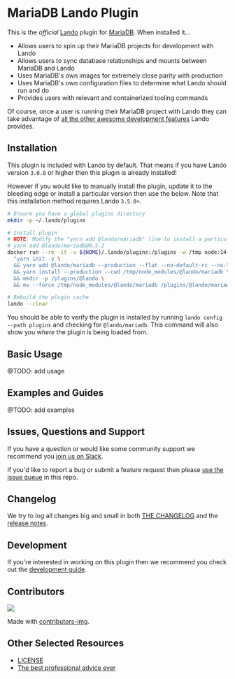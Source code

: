 # MariaDB Lando Plugin

This is the _official_ [Lando](https://lando.dev) plugin for [MariaDB](https://docs.lando.dev/config/mariadb.html). When installed it...

* Allows users to spin up their MariaDB projects for development with Lando
* Allows users to sync database relationships and mounts between MariaDB and Lando
* Uses MariaDB's own images for extremely close parity with production
* Uses MariaDB's own configuration files to determine what Lando should run and do
* Provides users with relevant and containerized tooling commands

Of course, once a user is running their MariaDB project with Lando they can take advantage of [all the other awesome development features](https://docs.lando.dev) Lando provides.

## Installation

This plugin is included with Lando by default. That means if you have Lando version `3.0.8` or higher then this plugin is already installed!

However if you would like to manually install the plugin, update it to the bleeding edge or install a particular version then use the below. Note that this installation method requires Lando `3.5.0+`.

```bash
# Ensure you have a global plugins directory
mkdir -p ~/.lando/plugins

# Install plugin
# NOTE: Modify the "yarn add @lando/mariadb" line to install a particular version eg
# yarn add @lando/mariadb@0.5.2
docker run --rm -it -v ${HOME}/.lando/plugins:/plugins -w /tmp node:14-alpine sh -c \
  "yarn init -y \
  && yarn add @lando/mariadb --production --flat --no-default-rc --no-lockfile --link-duplicates \
  && yarn install --production --cwd /tmp/node_modules/@lando/mariadb \
  && mkdir -p /plugins/@lando \
  && mv --force /tmp/node_modules/@lando/mariadb /plugins/@lando/mariadb"

# Rebuild the plugin cache
lando --clear
```

You should be able to verify the plugin is installed by running `lando config --path plugins` and checking for `@lando/mariadb`. This command will also show you _where_ the plugin is being loaded from.

## Basic Usage

@TODO: add usage

## Examples and Guides

@TODO: add examples

## Issues, Questions and Support

If you have a question or would like some community support we recommend you [join us on Slack](https://launchpass.com/devwithlando).

If you'd like to report a bug or submit a feature request then please [use the issue queue](https://github.com/lando/mariadb/issues/new/choose) in this repo.

## Changelog

We try to log all changes big and small in both [THE CHANGELOG](https://github.com/lando/mariadb/blob/main/CHANGELOG.md) and the [release notes](https://github.com/lando/mariadb/releases).

## Development

If you're interested in working on this plugin then we recommend you check out the [development guide](https://github.com/lando/mariadb/blob/main/docs/development.md).

## Contributors

<a href="https://github.com/lando/mariadb/graphs/contributors">
  <img src="https://contrib.rocks/image?repo=lando/mariadb" />
</a>

Made with [contributors-img](https://contrib.rocks).

## Other Selected Resources

* [LICENSE](https://github.com/lando/mariadb/blob/main/LICENSE.md)
* [The best professional advice ever](https://www.youtube.com/watch?v=tkBVDh7my9Q)
